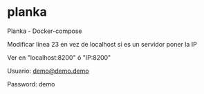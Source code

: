 # planka
Planka - Docker-compose

Modificar línea 23 en vez de localhost si es un servidor poner la IP

Ver en "localhost:8200" ó "IP:8200"

Usuario: demo@demo.demo

Password: demo


